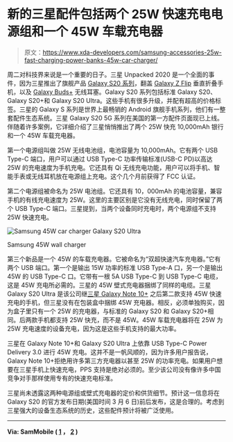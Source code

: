 # 新的三星配件包括两个 25W 快速充电电源组和一个 45W 车载充电器

> 原文：<https://www.xda-developers.com/samsung-accessories-25w-fast-charging-power-banks-45w-car-charger/>

周二对科技界来说是一个重要的日子。三星 Unpacked 2020 是一个全面的事件，因为三星推出了旗舰产品 [Galaxy S20 系列](https://www.xda-developers.com/samsung-galaxy-s20-specs-features-pricing-availability/)，翻盖 [Galaxy Z Flip](https://www.xda-developers.com/samsung-galaxy-z-flip-launch-specs-features-pricing-availability/) 垂直折叠手机，以及 [Galaxy Buds+](https://www.xda-developers.com/samsung-galaxy-buds-plus-wireless-earbuds-launch/) 无线耳塞。Galaxy S20 系列包括标准 Galaxy S20、Galaxy S20+和 Galaxy S20 Ultra。这些手机有很多升级，并配有超高的价格标签。三星的 Galaxy S 系列是世界上最畅销的 Android 旗舰手机系列，他们有一整套配件生态系统。三星 Galaxy S20 5G 系列在美国的第一方配件页面现已上线。伴随着许多案例，它详细介绍了三星悄悄推出了两个 25W 快充 10,000mAh 银行和一个 45W 车载充电器。

第一个电源组叫做 25W 无线电池组，电池容量为 10,000mAh。它有两个 USB Type-C 端口，用户可以通过 USB Type-C 功率传输标准(USB-C PD)以高达 25W 的充电速度为手机充电。它还具有 Qi 无线充电功能，用户可以将手机、智能手表或无线耳机放在电源组上充电。这个几个月前获得了 FCC 认证。

第二个电源组被命名为 25W 电池组。它还具有 10，000mAh 的电池容量，兼容手机的有线充电速度为 25W。这里的主要区别是它没有无线充电，同时保留了两个 USB Type-C 端口。三星提到，当两个设备同时充电时，两个电源组不支持 25W 快速充电。

 <picture>![Samsung 45W car charger Galaxy S20 Ultra](img/09ec4e6d9f4fe8119abaf100a4f397b2.png)</picture> 

Samsung 45W wall charger

第三个新品是一个 45W 的车载充电器。它被命名为“双超快速汽车充电器。”它有两个 USB 端口。第一个是输出 15W 功率的标准 USB Type-A 口，另一个是输出 45W 的 USB Type-C 口。它带有一根 5A USB Type-C 到 USB Type-C 电缆，这是 45W 充电所必需的。三星的 45W 壁式充电器捆绑了同样的电缆。三星 Galaxy S20 Ultra 是该公司继[三星 Galaxy Note 10+](https://www.xda-developers.com/samsung-galaxy-note-10-review/) 之后第二款支持 45W 快速充电的手机，但三星没有在包装盒中捆绑 45W 充电器。相反，必须单独购买，因为盒子里只有一个 25W 的充电器，与标准的 Galaxy S20 和 Galaxy S20+相同。后两款手机都支持 25W 快充，而不是 45W。45W 车载充电器将在 25W 为 25W 充电速度的设备充电，因为这是这些手机支持的最大功率。

三星在 Galaxy Note 10+和 Galaxy S20 Ultra 上依靠 USB Type-C Power Delivery 3.0 进行 45W 充电。这并不是一帆风顺的，因为许多用户报告说，Galaxy Note 10+拒绝用许多第三方充电器以甚至 25W 的功率充电。如果用户想要在三星手机上快速充电，PPS 支持是绝对必须的。至少该公司没有像许多中国竞争对手那样使用专有的快速充电标准。

三星尚未透露这两种电源组或壁式充电器的定价和供货细节。预计这一信息将在 Galaxy S20 的官方发布日期(美国时间 3 月 6 日)前后发布，这是合理的。考虑到三星强大的设备生态系统的历史，这些配件预计将被广泛使用。

* * *

**Via: SamMobile ( [1](https://www.sammobile.com/news/samsung-25w-fast-charging-power-banks-listed/) ， [2](https://www.sammobile.com/news/samsung-new-car-charger-supports-45w-super-fast-charging/) )**